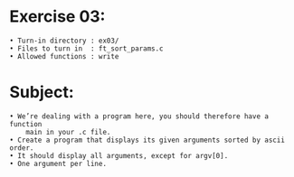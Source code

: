 # Exercise 03:
	• Turn-in directory : ex03/
	• Files to turn in  : ft_sort_params.c
	• Allowed functions : write
# Subject:
	• We’re dealing with a program here, you should therefore have a function
		main in your .c file.
	• Create a program that displays its given arguments sorted by ascii order.
	• It should display all arguments, except for argv[0].
	• One argument per line.
